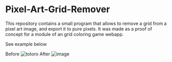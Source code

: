 # Pixel-Art-Grid-Remover

This repository contains a small program that allows to remove a grid from a pixel art image, and export it to pure pixels.
It was made as a proof of concept for a module of an grid coloring game webapp.

See example below

Before
![totoro](https://github.com/goodtimeswithpaul/Pixel-Art-Grid-Remover/assets/152006920/e73013ec-0232-46ba-bd29-5af7976acce9)
After
![image](https://github.com/goodtimeswithpaul/Pixel-Art-Grid-Remover/assets/152006920/b01519f3-4280-4205-82d3-3e2c1505b8a0)


